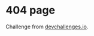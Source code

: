 # 404 page

Challenge from [devchallenges.io](https://devchallenges.io/challenges/wBunSb7FPrIepJZAg0sY).

